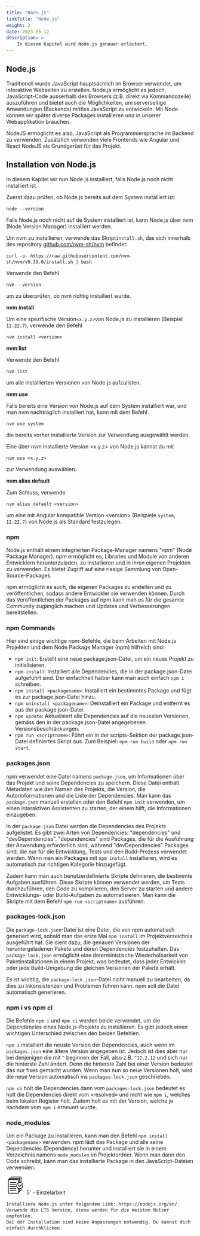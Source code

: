 ```yaml
---
title: "Node.js"
linkTitle: "Node.js"
weight: 2
date: 2023-05-12
description: >
    In diesem Kapitel wird Node.js genauer erläutert.
---
```


## Node.js
Traditionell wurde JavaScript hauptsächlich im Browser verwendet, um interaktive Webseiten zu erstellen.
Node.js ermöglicht es jedoch, JavaScript-Code ausserhalb des Browsers (z.B. direkt via Kommandozeile) auszuführen und bietet auch die Möglichkeiten, um serverseitige Anwendungen (Backends) mittles JavaScript zu entwickeln.
Mit Node können wir später diverse Packages installieren und in unserer Webapplikation brauchen.

NodeJS ermöglicht es also, JavaScript als Programmiersprache im Backend zu verwenden. Zusätzlich verwenden viele Frontends wie Angular und React NodeJS als Grundgerüst für das Projekt.


## Installation von Node.js
In diesem Kapitel wir nun Node.js installiert, falls Node.js noch nicht installiert ist.

Zuerst dazu prüfen, ob Node.js bereits auf dem System installiert ist:

```shell
node --version
```

Falls Node.js noch nicht auf de  System installiert ist, kann Node.js über nvm (Node Version Manager) installiert werden.

Um nvm zu installieren, verwende das Skript```install.sh```, das sich innerhalb des repository <a href="https://github.com/nvm-sh/nvm" target="_blank">github.com/nvm-sh/nvm</a> befindet:

```shell
curl -o- https://raw.githubusercontent.com/nvm-sh/nvm/v0.39.0/install.sh | bash
```

Verwende den Befehl

```shell
nvm --version
```
um zu überprüfen, ob nvm richtig installiert wurde.

**nvm install**

Um eine spezifische Version```<x.y.z>```von Node.js zu installieren (Beispiel `12.22.7`), verwende den Befehl

```shell
nvm install <version>
```

**nvm list**

Verwende den Befehl
```shell 
nvm list
```
um alle installierten Versionen von Node.js aufzulisten.


**nvm use**

Falls bereits eine Version von Node.js auf dem System installiert war, und man nvm nachträglich installiert hat, kann mit dem Befehl

```shell
nvm use system
```

die bereits vorher installierte Version zur Verwendung ausgewählt werden.

Eine über nvm installierte Version <x.y.z> von Node.js kannst du mit
```shell
nvm use <x.y.z>
```
zur Verwendung auswählen.

**nvm alias default**

Zum Schluss, verwende

```shell
nvm alias default <version>
```

um eine mit Angular kompatible Version \<version\> (Beispiele ```system```, ```12.22.7```) von Node.js als Standard festzulegen.


### npm
Node.js enthält einem integrierten Package-Manager namens "_npm_" (Node Package Manager). _npm_ ermöglicht es, Libraries und Module von anderen Entwicklern herunterzuladen, zu installieren und in ihren eigenen Projekten zu verwenden. Es bietet Zugriff auf eine riesige Sammlung von Open-Source-Packages.

npm ermöglicht es auch, die eigenen Packages zu erstellen und zu veröffentlichen, sodass andere Entwickler sie verwenden können. Durch das Veröffentlichen der Packages auf npm kann man es für die gesamte Community zugänglich machen und Updates und Verbesserungen bereitstellen.


### npm Commands
Hier sind einige wichtige npm-Befehle, die beim Arbeiten mit Node.js Projekten und dem Node Package Manager (npm) hilfreich sind:
* `npm init`: Erstellt eine neue package.json-Datei, um ein neues Projekt zu initialisieren.
* `npm install`: Installiert alle Dependencies, die in der package.json-Datei aufgeführt sind. Der einfachheit halber kann man auch einfach `npm i` schreiben.
* `npm install <packagename>`: Installiert ein bestimmtes Package und fügt es zur package.json-Datei hinzu.
* `npm uninstall <packagename>`: Deinstalliert ein Package und entfernt es aus der package.json-Datei.
* `npm update`: Aktualisiert alle Dependencies auf die neuesten Versionen, gemäss den in der package.json-Datei angegebenen Versionsbeschränkungen.
* `npm run <scriptname>`: Führt ein in der scripts-Sektion der package.json-Datei definiertes Skript aus. Zum Beispiel: `npm run build` oder `npm run start`.

### packages.json
npm verwendet eine Datei namens `package.json`, um Informationen über das Projekt und seine Dependencies zu speichern. Diese Datei enthält Metadaten wie den Namen des Projekts, die Version, die Autorinformationen und die Liste der Dependencies. Man kann das `package.json` manuell erstellen oder den Befehl `npm init` verwenden, um einen interaktiven Assistenten zu starten, der einem hilft, die Informationen einzugeben.

In der `package.json` Datei werden die Dependencies des Projekts aufgelistet. Es gibt zwei Arten von Dependencies: "dependencies" und "devDependencies". "dependencies" sind Packages, die für die Ausführung der Anwendung erforderlich sind, während "devDependencies" Packages sind, die nur für die Entwicklung, Tests und den Build-Prozess verwendet werden. Wenn man ein Packages mit `npm install` installieren, wird es automatisch zur richtigen Kategorie hinzugefügt.

Zudem kann man auch benutzerdefinierte Skripte definieren, die bestimmte Aufgaben ausführen. Diese Skripte können verwendet werden, um Tests durchzuführen, den Code zu kompilieren, den Server zu starten und andere Entwicklungs- oder Build-Aufgaben zu automatisieren. Man kann die Skripte mit dem Befehl `npm run <scriptname>` ausführen.

### packages-lock.json

Die `package-lock.json`-Datei ist eine Datei, die von npm automatisch generiert wird, sobald man das erste Mal `npm install` im Projektverzeichnis ausgeführt hat. Sie dient dazu, die genauen Versionen der heruntergeladenen Pakete und deren Dependencies festzuhalten.
Das `package-lock.json` ermöglicht eine deterministische Wiederholbarkeit von Paketinstallationen in einem Projekt, was bedeutet, dass jeder Entwickler oder jede Build-Umgebung die gleichen Versionen der Pakete erhält.

Es ist wichtig, die `package-lock.json`-Datei nicht manuell zu bearbeiten, da dies zu Inkonsistenzen und Problemen führen kann. npm soll die Datei automatisch generieren.

### npm i vs npm ci
Die Befehle `npm i` und `npm ci` werden beide verwendet, um die Dependencies eines Node.js-Projekts zu installieren. Es gibt jedoch einen wichtigen Unterschied zwischen den beiden Befehlen.

`npm i` installiert die neuste Version der Dependencies, auch wenn im `packages.json` eine ältere Version angegeben ist. Jedoch ist dies aber nur bei denjenigen die mit `^` beginnen der Fall, also z.B. `^12.2.12` und sich nur die hinterste Zahl ändert. Denn die hinterste Zahl bei einer Version bedeutet das nur fixes gemacht wurden. Wenn man nun so neue Versionen holt, wird die neue Version automatisch ins `packages-lock.json` geschrieben.

`npm ci` holt die Dependencies dann vom `packages-lock.json` bedeutet es holt die Dependencies direkt vom «resolved» und nicht wie `npm i`, welches beim lokalen Register holt. Zudem holt es mit der Version, welche je nachdem vom `npm i` erneuert wurde.

### node_modules
Um ein Package zu installieren, kann man den Befehl `npm install <packagename>` verwenden. npm lädt das Package und alle seine Dependencies (Dependency) herunter und installiert sie in einem Verzeichnis namens `node_modules` im Projektordner. Wenn man dann den Code schreibt, kann man das installierte Package in den JavaScript-Dateien verwenden.

![task3](/images/task.png) 5' - Einzelarbeit

    Installiere Node.js unter folgendem Link: https://nodejs.org/en/. Verwende die LTS Version, diese werden für die meisten Nutzer empfohlen.
    Bei der Installation sind keine Anpassungen notwendig. Du kannst dich einfach durchklicken. 

